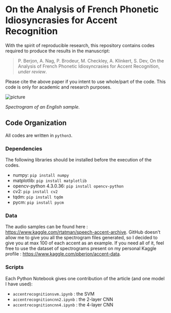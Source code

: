 # On the Analysis of French Phonetic Idiosyncrasies for Accent Recognition

With the spirit of reproducible research, this repository contains codes required to produce the results in the manuscript:

> P. Berjon, A. Nag, P. Brodeur, M. Checkley, A. Klinkert, S. Dev, On the Analysis of French Phonetic Idiosyncrasies for Accent Recognition, *under review*.

Please cite the above paper if you intent to use whole/part of the code. This code is only for academic and research purposes.

![picture](https://github.com/pberjon/Article-Accent-Recognition/blob/master/images/english1.png)

*Spectrogram of an English sample.*

 ## Code Organization
 All codes are written in `python3`.
 
 ### Dependencies
 The following libraries should be installed before the execution of the codes.

 + numpy: `pip install numpy`
 + matplotlib: `pip install matplotlib`
 + opencv-python 4.3.0.36: `pip install opencv-python`
 + cv2: `pip install cv2`
 + tqdm: `pip install tqdm`
 + pycm: `pip install pycm`
 
 ### Data
The audio samples can be found here : https://www.kaggle.com/rtatman/speech-accent-archive.
GitHub doesn't allow me to give you all the spectrogram files generated, so I decided to give you at max 100 of each accent as an example. If you need all of it, feel free to use the dataset of spectrograms present on my personal Kaggle profile : https://www.kaggle.com/pberjon/accent-data.

### Scripts

Each Python Notebook gives one contribution of the article (and one model I have used): 
 + `accentrecognitionsvm.ipynb` : the SVM
 + `accentrecognitioncnn2.ipynb` : the 2-layer CNN
 + `accentrecognitioncnn4.ipynb` : the 4-layer CNN
